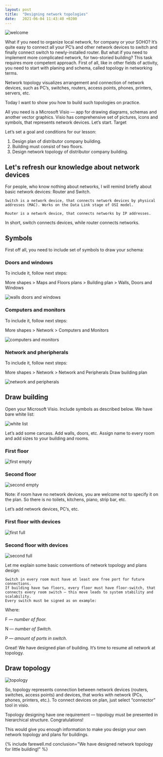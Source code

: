 ```yaml
---
layout: post
title:  "Designing network topologies"
date:   2021-06-04 11:43:40 +0200
---
```


![welcome](images/2021/designing-network-topologies/welcome.jpeg)

What if you need to organize local network, for company or your SOHO? It’s quite easy to connect all your PC’s and other network devices to switch and finally connect switch to newly-installed router. But what if you need to implement more complicated network, for two-storied building? This task requires more competent approach. First of all, like in other fields of activity, you need to start with planing and schema, called topology in networking terms.

Network topology visualizes arrangement and connection of network devices, such as PC’s, switches, routers, access points, phones, printers, servers, etc.

Today I want to show you how to build such topologies on practice.

All you need is a Microsoft Visio — app for drawing diagrams, schemas and another vector graphics. Visio has comprehensive set of pictures, icons and symbols, that represents network devices. Let’s start.
Target

Let’s set a goal and conditions for our lesson:

1. Design plan of distributor company building.
2. Building must consist of two floors.
3. Design network topology of distributor company building.

## Let's refresh our knowledge about network devices

For people, who know nothing about networks, I will remind briefly about basic network devices: Router and Switch.

    Switch is a network device, that connects network devices by physical addresses (MAC). Works on the Data Link stage of OSI model.

    Router is a network device, that connects networks by IP addresses.

In short, switch connects devices, while router connects networks.

## Symbols

First off all, you need to include set of symbols to draw your schema:

### Doors and windows

To include it, follow next steps:

More shapes > Maps and Floors plans > Building plan > Walls, Doors and Windows

![walls doors and windows](images/2021/designing-network-topologies/walls-doors-windows.png)

### Computers and monitors

To include it, follow next steps:

More shapes > Network > Computers and Monitors

![computers and monitors](images/2021/designing-network-topologies/computers-and-monitors.png)

### Network and pheripherals

To include it, follow next steps:

More shapes > Network > Network and Peripherals
Draw building plan

![network and peripherals](images/2021/designing-network-topologies/network-and-pheripherals.png)

## Draw building

Open your Microsoft Visio. Include symbols as described below. We have bare white list:

![white list](images/2021/designing-network-topologies/white-list.png)

Let’s add some carcass. Add walls, doors, etc. Assign name to every room and add sizes to your building and rooms.

### First floor

![first empty](images/2021/designing-network-topologies/first-empty.png)

### Second floor

![second empty](images/2021/designing-network-topologies/second-empty.png)

Note: if room have no network devices, you are welcome not to specify it on the plan. So there is no toilets, kitchens, piano, strip bar, etc.

Let’s add network devices, PC’s, etc.

### First floor with devices

![first full](images/2021/designing-network-topologies/first-full.png)

### Second floor with devices

![second full](images/2021/designing-network-topologies/second-full.png)

Let me explain some basic conventions of network topology and plans design:

    Switch in every room must have at least one free port for future connections.
    If building have two floors, every floor must have floor-switch, that connects every room switch — this move leads to system stability and scalability.
    Every switch must be signed as on example:

Where:

F — *number of floor.*

N — *number of Switch.*

P — *amount of ports in switch.*

Great! We have designed plan of building. It’s time to resume all network at topology.

## Draw topology

![topology](images/2021/designing-network-topologies/topology.png)

So, topology represents connection between network devices (routers, switches, access points) and devices, that works with network (PCs, phones, printers, etc.). To connect devices on plan, just select “connector” tool in visio.
 
Topology designing have one requirement — topology must be presented in hierarchical structure.
Congratulations!

This would give you enough information to make you design your own network topology and plans for buildings.

{% include farewell.md conclusion="We have designed network topology for little building!" %}